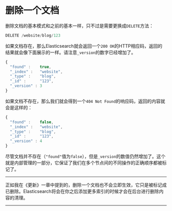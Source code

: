 # 删除一个文档

删除文档的基本模式和之前的基本一样，只不过是需要更换成`DELETE`方法：

```js
DELETE /website/blog/123
```
如果文档存在，那么Elasticsearch就会返回一个`200 OK`的HTTP相应码，返回的结果就会像下面展示的一样。请注意`_version`的数字已经增加了。

```js
{
  "found" :    true,
  "_index" :   "website",
  "_type" :    "blog",
  "_id" :      "123",
  "_version" : 3
}
```
如果文档不存在，那么我们就会得到一个`404 Not Found`的响应码，返回的内容就会是这样的：

```js
{
  "found" :    false,
  "_index" :   "website",
  "_type" :    "blog",
  "_id" :      "123",
  "_version" : 4
}
```
尽管文档并不存在（`"found"`值为`false`），但是`_version`的数值仍然增加了。这个就是内部管理的一部分，它保证了我们在多个节点间的不同操作的正确顺序都被标记了。

****

正如我在《更新》一章中提到的，删除一个文档也不会立即生效，它只是被标记成已删除。Elasticsearch将会在你之后添加更多索引的时候才会在后台进行删除内容的清理。

****

